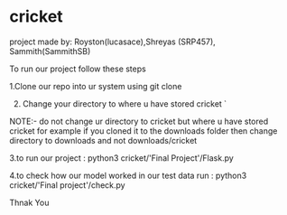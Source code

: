 # cricket

project made by: Royston(lucasace),Shreyas (SRP457), Sammith(SammithSB)



To run our project follow these steps

1.Clone our repo into ur system using git clone

2. Change your directory to where u have stored cricket
` 
  
  NOTE:- do not change ur directory to cricket but where u have stored cricket 
          for example if you cloned it to the downloads folder then change directory to downloads and not downloads/cricket
          
3.to run our project : python3 cricket/'Final Project'/Flask.py

4.to check how our model worked in our test data run : python3 cricket/'Final project'/check.py 


Thnak You
